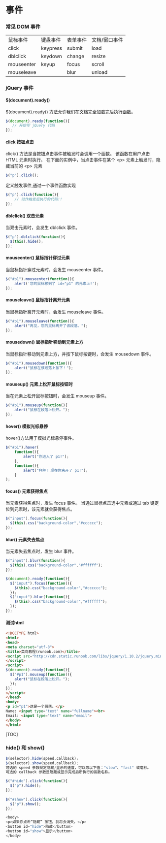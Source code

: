 # 事件

### 常见 DOM 事件


|    |    |    |    |
| --- | --- | --- | --- |
|	鼠标事件	|	键盘事件	|	表单事件	|	文档/窗口事件		|
|	click			|	keypress	|	submit		|	load					|
|	dblclick	 |		keydown	|	change		|	resize					|
|	mouseenter	|	keyup	 |	focus			| 	scroll					|
|	mouseleave	|	&nbsp;	|	blur			|	unload					|


### jQuery 事件

#### $(document).ready()
$(document).ready() 方法允许我们在文档完全加载完后执行函数。
```js
$(document).ready(function(){ 
   // 开始写 jQuery 代码 
});
```

####  click 按钮点击
click() 方法是当按钮点击事件被触发时会调用一个函数。
该函数在用户点击 HTML 元素时执行。
在下面的实例中，当点击事件在某个 &lt;p&gt; 元素上触发时，隐藏当前的 &lt;p&gt; 元素
```js
$("p").click();
```
定义触发事件,通过一个事件函数实现
```js
$("p").click(function(){
    // 动作触发后执行的代码!!
});
```
#### dblclick() 双击元素
当双击元素时，会发生 dblclick 事件。
```js
$("p").dblclick(function(){
  $(this).hide();
});
```
#### mouseenter() 鼠标指针穿过元素
当鼠标指针穿过元素时，会发生 mouseenter 事件。
```js
$("#p1").mouseenter(function(){
    alert('您的鼠标移到了 id="p1" 的元素上!');
});
```
#### mouseleave() 鼠标指针离开元素
当鼠标指针离开元素时，会发生 mouseleave 事件。
```js
$("#p1").mouseleave(function(){
    alert("再见，您的鼠标离开了该段落。");
});
```
#### mousedown() 鼠标指针移动到元素上方
当鼠标指针移动到元素上方，并按下鼠标按键时，会发生 mousedown 事件。
```js
$("#p1").mousedown(function(){
    alert("鼠标在该段落上按下！");
});
```
#### mouseup() 元素上松开鼠标按钮时
当在元素上松开鼠标按钮时，会发生 mouseup 事件。
```js
$("#p1").mouseup(function(){
    alert("鼠标在段落上松开。");
});
```
#### hover() 模拟光标悬停
hover()方法用于模拟光标悬停事件。
```js
$("#p1").hover(
    function(){
        alert("你进入了 p1!");
    },
    function(){
        alert("拜拜! 现在你离开了 p1!");
    }
);
```
#### focus() 元素获得焦点
当元素获得焦点时，发生 focus 事件。
当通过鼠标点击选中元素或通过 tab 键定位到元素时，该元素就会获得焦点。
```js
$("input").focus(function(){
  $(this).css("background-color","#cccccc");
});
```
#### blur() 元素失去焦点
当元素失去焦点时，发生 blur 事件。
```js
$("input").blur(function(){
  $(this).css("background-color","#ffffff");
});
```
```js
$(document).ready(function(){
  $("input").focus(function(){
    $(this).css("background-color","#cccccc");
  });
  $("input").blur(function(){
    $(this).css("background-color","#ffffff");
  });
});
```

#### 测试html
```html
<!DOCTYPE html>
<html>
<head>
<meta charset="utf-8"> 
<title>菜鸟教程(runoob.com)</title> 
<script src="http://cdn.static.runoob.com/libs/jquery/1.10.2/jquery.min.js">
</script>
<script>
$(document).ready(function(){
  $("#p1").mouseup(function(){
    alert("鼠标在段落上松开。");
  });
});
</script>
</head>
<body>
<p id="p1">这是一个段落。</p>
Name: <input type="text" name="fullname"><br>
Email: <input type="text" name="email">
</body>
</html>
```


[TOC]
### hide() 和 show()
```js
$(selector).hide(speed,callback);
$(selector).show(speed,callback);
可选的 speed 参数规定隐藏/显示的速度，可以取以下值："slow"、"fast" 或毫秒。
可选的 callback 参数是隐藏或显示完成后所执行的函数名称。
```

```js
$("#hide").click(function(){
  $("p").hide();
});
 
$("#show").click(function(){
  $("p").show();
});

<body>
<p>如果你点击“隐藏” 按钮，我将会消失。</p>
<button id="hide">隐藏</button>
<button id="show">显示</button>
</body>

```





